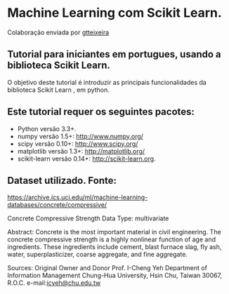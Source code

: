 # Machine Learning com Scikit Learn.

Colaboração enviada por [gtteixeira](https://github.com/gtteixeira)

## Tutorial para iniciantes em portugues, usando a biblioteca Scikit Learn.

O objetivo deste tutorial é introduzir as principais funcionalidades da biblioteca Scikit Learn , em python.

## Este tutorial requer os seguintes pacotes:

* Python versão 3.3+.
* numpy versão 1.5+: http://www.numpy.org/
* scipy versão 0.10+: http://www.scipy.org/
* matplotlib versão 1.3+: http://matplotlib.org/
* scikit-learn versão 0.14+: http://scikit-learn.org.

## Dataset utilizado. Fonte:

https://archive.ics.uci.edu/ml/machine-learning-databases/concrete/compressive/

Concrete Compressive Strength Data Type: multivariate

Abstract: Concrete is the most important material in civil engineering. The concrete compressive strength is a highly nonlinear function of age and ingredients. These ingredients include cement, blast furnace slag, fly ash, water, superplasticizer, coarse aggregate, and fine aggregate.

Sources: Original Owner and Donor Prof. I-Cheng Yeh Department of Information Management Chung-Hua University, Hsin Chu, Taiwan 30067, R.O.C. e-mail:icyeh@chu.edu.tw
